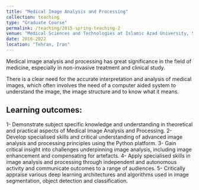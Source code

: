 ```yaml
---
title: "Medical Image Analysis and Processing"
collection: teaching
type: "Graduate Course"
permalink: /teaching/2015-spring-teaching-2
venue: "Medical Sciences and Technologies at Islamic Azad University, Science and Research Branch"
date: 2016-2022
location: "Tehran, Iran"
---
```


Medical image analysis and processing has great significance in the field of medicine, especially in non-invasive treatment and clinical study.

There is a clear need for the accurate interpretation and analysis of medical images, which often involves the need of a computer aided system to understand the image, the image structure and to know what it means.

Learning outcomes:
---
1- Demonstrate subject specific knowledge and understanding in theoretical and practical aspects of Medical Image Analysis and Processing.
2- Develop specialised skills and critical understanding of advanced image analysis and processing principles using the Python platform.
3- Gain critical insight into challenges underpinning image analysis, including image enhancement and compensating for artefacts.
4- Apply specialised skills in image analysis and processing through independent and autonomous activity and communicate outcomes to a range of audiences.
5- Critically appraise various deep learning architectures and algorithms used in image segmentation, object detection and classification.

